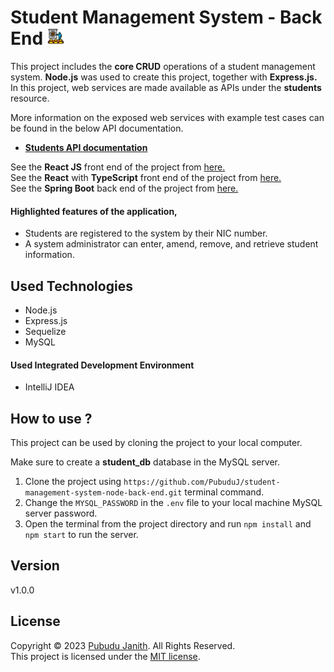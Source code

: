 # Student Management System - Back End <img src="assets/sms-logo.png" alt="drawing" width="27px"/>

This project includes the **core CRUD** operations of a student 
management system. **Node.js** was used to create this project, together with **Express.js.** 
In this project, web services are made available as APIs under the **students** resource.

More information on the exposed web services with example test cases can be found in the below API documentation.
- [**Students API documentation**](https://documenter.getpostman.com/view/25306703/2s93JtQPYm)

See the **React JS** front end of the project from [here.](https://github.com/PubuduJ/student-management-system-front-end)<br>
See the **React** with **TypeScript** front end of the project from [here.](https://github.com/PubuduJ/student-management-system-front-end-ts)<br>
See the **Spring Boot** back end of the project from [here.](https://github.com/PubuduJ/student-management-system-back-end.git)

#### Highlighted features of the application,
- Students are registered to the system by their NIC number.
- A system administrator can enter, amend, remove, and retrieve student information.

## Used Technologies
- Node.js
- Express.js
- Sequelize
- MySQL

#### Used Integrated Development Environment
- IntelliJ IDEA

## How to use ?
This project can be used by cloning the 
project to your local computer.

Make sure to create a **student_db** database in the MySQL server.

1. Clone the project using `https://github.com/PubuduJ/student-management-system-node-back-end.git` terminal command.
2. Change the `MYSQL_PASSWORD` in the `.env` file to your local machine MySQL server password.
3. Open the terminal from the project directory and run `npm install` and `npm start` to run the server.

## Version
v1.0.0

## License
Copyright &copy; 2023 [Pubudu Janith](https://www.linkedin.com/in/pubudujanith/). All Rights Reserved.<br>
This project is licensed under the [MIT license](LICENSE.txt).